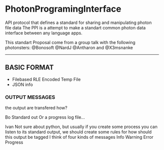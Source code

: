 # PhotonProgramingInterface

API protocol that defines a standard for sharing and manipulating photon file data
The PPI is a attempt to make a standart common photon data interface between any language apps.

This standart Proposal come from a group talk with the following photonsters: @Bonosoft @NardJ @Antharon and @X3msnanke

----
## BASIC FORMAT

- Filebased RLE Encoded Temp File
- JSON info

### OUTPUT MESSAGES

the output are transfered how?

Bo
Standard out
Or a progress log file...

Ivan
Not sure about python, but usually if you create some process you can listen to its standard output, we should create some rules for how should this output be tagged
I think of four kinds of messages
Info
Warning
Error
Progress
